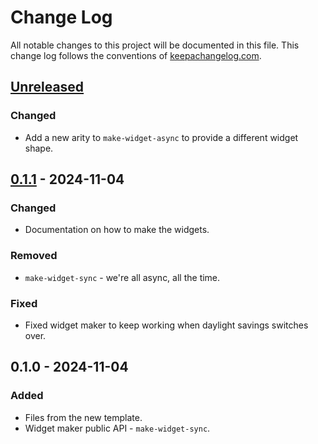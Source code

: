 # Change Log
All notable changes to this project will be documented in this file. This change log follows the conventions of [keepachangelog.com](http://keepachangelog.com/).

## [Unreleased]
### Changed
- Add a new arity to `make-widget-async` to provide a different widget shape.

## [0.1.1] - 2024-11-04
### Changed
- Documentation on how to make the widgets.

### Removed
- `make-widget-sync` - we're all async, all the time.

### Fixed
- Fixed widget maker to keep working when daylight savings switches over.

## 0.1.0 - 2024-11-04
### Added
- Files from the new template.
- Widget maker public API - `make-widget-sync`.

[Unreleased]: https://sourcehost.site/your-name/bet-project/compare/0.1.1...HEAD
[0.1.1]: https://sourcehost.site/your-name/bet-project/compare/0.1.0...0.1.1
